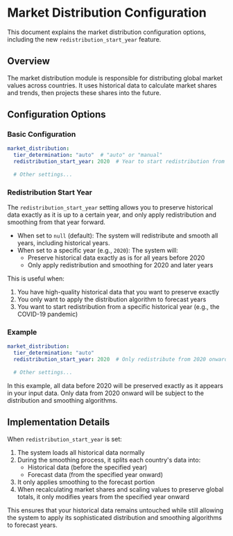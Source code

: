 # Market Distribution Configuration

This document explains the market distribution configuration options, including the new `redistribution_start_year` feature.

## Overview

The market distribution module is responsible for distributing global market values across countries. It uses historical data to calculate market shares and trends, then projects these shares into the future.

## Configuration Options

### Basic Configuration

```yaml
market_distribution:
  tier_determination: "auto"  # "auto" or "manual"
  redistribution_start_year: 2020  # Year to start redistribution from (null for all years)
  
  # Other settings...
```

### Redistribution Start Year

The `redistribution_start_year` setting allows you to preserve historical data exactly as it is up to a certain year, and only apply redistribution and smoothing from that year forward.

- When set to `null` (default): The system will redistribute and smooth all years, including historical years.
- When set to a specific year (e.g., `2020`): The system will:
  - Preserve historical data exactly as is for all years before 2020
  - Only apply redistribution and smoothing for 2020 and later years

This is useful when:
1. You have high-quality historical data that you want to preserve exactly
2. You only want to apply the distribution algorithm to forecast years
3. You want to start redistribution from a specific historical year (e.g., the COVID-19 pandemic)

### Example

```yaml
market_distribution:
  tier_determination: "auto"
  redistribution_start_year: 2020  # Only redistribute from 2020 onward
  
  # Other settings...
```

In this example, all data before 2020 will be preserved exactly as it appears in your input data. Only data from 2020 onward will be subject to the distribution and smoothing algorithms.

## Implementation Details

When `redistribution_start_year` is set:

1. The system loads all historical data normally
2. During the smoothing process, it splits each country's data into:
   - Historical data (before the specified year)
   - Forecast data (from the specified year onward)
3. It only applies smoothing to the forecast portion
4. When recalculating market shares and scaling values to preserve global totals, it only modifies years from the specified year onward

This ensures that your historical data remains untouched while still allowing the system to apply its sophisticated distribution and smoothing algorithms to forecast years. 